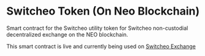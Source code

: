 # Switcheo Token (On Neo Blockchain)

Smart contract for the Switcheo utility token for Switcheo non-custodial decentralized exchange on the NEO blockchain.

This smart contract is live and currently being used on [Switcheo Exchange](https://www.switcheo.exchange)
